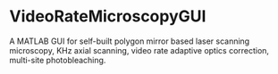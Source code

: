 # VideoRateMicroscopyGUI
A MATLAB GUI for self-built polygon mirror based laser scanning microscopy, KHz axial scanning, video rate adaptive optics correction, multi-site photobleaching.
